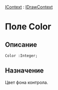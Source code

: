 ﻿---
Link: .IDrawContext.@Color
---

[IContext](..\IContext.Default) : [IDrawContext](Default)

# Поле Color

## Описание

    Color :Integer;

## Назначение

Цвет фона контрола.